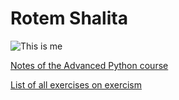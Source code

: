 # Rotem Shalita

![This is me](images/\342\200\217\342\200\217my_photo.PNG)

[Notes of the Advanced Python course](/notes)

[List of all exercises on exercism](/exercism)

